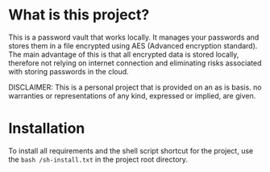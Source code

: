 # What is this project?

This is a password vault that works locally. It manages your passwords and stores them in a file encrypted using AES (Advanced encryption standard). The main advantage of this is that all encrypted data is stored locally, therefore not relying on internet connection and eliminating risks associated with storing passwords in the cloud.

DISCLAIMER:
This is a personal project that is provided on an as is basis. no warranties or representations of any kind, expressed or implied, are given.

# Installation

To install all requirements and the shell script shortcut for the project, use the `bash /sh-install.txt` in the project root directory.
